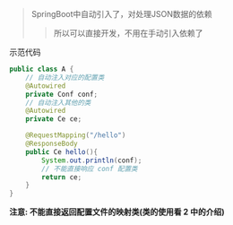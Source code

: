 > SpringBoot中自动引入了，对处理JSON数据的依赖
>> 所以可以直接开发，不用在手动引入依赖了

示范代码
```java
public class A {
    // 自动注入对应的配置类
    @Autowired
    private Conf conf;
    // 自动注入其他的类
    @Autowired
    private Ce ce;

    @RequestMapping("/hello")
    @ResponseBody
    public Ce hello(){
        System.out.println(conf);
        // 不能直接响应 conf 配置类
        return ce;
    }
}
```


**注意: 不能直接返回配置文件的映射类(类的使用看 2 中的介绍)**